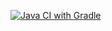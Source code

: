 [![Java CI with Gradle](https://github.com/Ki-Pi-Avada/Selenid/actions/workflows/gradle.yml/badge.svg)](https://github.com/Ki-Pi-Avada/Selenid/actions/workflows/gradle.yml)
